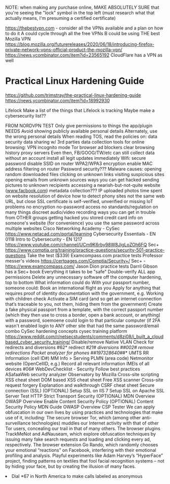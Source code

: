 NOTE: when making any purchase online, MAKE ABSOLUTELY SURE that you're seeing the "lock" symbol in the top left
  (must research what that actually means, I'm presuming a certified certificate)

https://thebestvpn.com - consider all the VPNs available and a plan on how to do it
  A could cycle through all the free VPNs
  B could be using THE best
  Mozilla VPN
    https://blog.mozilla.org/futurereleases/2020/06/18/introducing-firefox-private-network-vpns-official-product-the-mozilla-vpn/
    https://news.ycombinator.com/item?id=23565192
  CloudFlare has a VPN as well


# Practical Linux Hardening Guide
  https://github.com/trimstray/the-practical-linux-hardening-guide
  https://news.ycombinator.com/item?id=18992930



Lifelock
  Make a list of the things that Lifelock is tracking
  Maybe make a cybersecurity list??

FROM NORDVPN TEST
  Only give permissions to things the app/plugin NEEDS
  Avoid showing publicly available personal details
    Alternately, use the wrong personal details
  When reading TOS, read the policies on:
    data security
    data sharing w/ 3rd parties
    data collection
  tools for online browsing:
    VPN
    incognito mode
    Tor browser
    ad blockers
    clear browsing history
    proxy servers
  Even then, FB/GOOG/TW/etc can still collect data without an account
  install all legit updates immediately
  Wifi:
    secure password
    disable SSID on router
    WPA2/WPA3 encryption
    enable MAC address filtering on router
  Password security???
  Malware causes:
    opening random downloaded files
    clicking on unknown links
    visiting suspicious sites
    opening emails from unknown sources
  ways you can get hacked
    sending pictures to unknown recipients
    accessing a nearish-but-not-quite website (www.facbook.com)
  metadata collection???
    IP
    uploaded photos
    time spent on website
    resolution of device
  how to detect phony sites
    not the same web URL, but close
    SSL certificate is self-verified, unverified or missing
  IoT problems
    no encryption
    no-password access
    no standards/regulation on many things
    discreet audio/video recording
  ways you can get in trouble from OTHER groups getting hacked
    you stored credit card info on someone's website (for convenience)
    you use the same password across multiple websites
Cisco Networking Academy - CySec
  https://www.netacad.com/portal/learning
  Cybersecurity Essentials - EN 0118
  Intro to Cybersecurity - EN 1217
https://www.youtube.com/channel/UCm9K6rby98W8JigLoZOh6FQ
Sec+
  https://www.comptia.org/training/practice-questions/security-501-practice-questions
  Take the test ($339)
  Examcompass.com practice tests
  Professor messer's videos
  https://certpages.com/Comptia/Security+/
  Sec+ - https://www.examcompass.com/
  Jason Dion practice tests
  Darril Gibson has a Sec+ book
Everything it takes to be "safe"
  Double-verify ALL app permissions
  Delete any unnecessary software off the computer
  hardening, top to bottom
What information could do
  With your passport number, someone could:
    Book an international flight as you
    Apply for anything that requires proof of identity documentation with the government, e.g. Working with children check
    Activate a SIM card (and so get an internet connection that’s traceable to you, not them, hiding them from the government)
    Create a fake physical passport from a template, with the correct passport number (which they then use to cross a border, open a bank account, or anything)
  with a password, soemoene could
    login to that particular computer (if 2FA wasn't enabled
    login to ANY other site that had the same password/email combo
CySec hardening concepts
  cysec training platform
    https://www.reddit.com/r/netsecstudents/comments/d8zi08/i_built_a_cloudbased_cyber_security_training/
  Disable/remove Native VLAN
  Check for redirects and diversions
    #62* redirect
    *#21# diversions
    ##002# remove redirections
  Packet analyzer for phones
    *#*#197328640#*#*
    UMTS RR Information (cell ID#)
    MM Info > Serving PLMN (area code)
    Netmonitor website (OpenCellID, e.g.)
  Record all relevant information
    IMEIs of all devices #06#
WebDevChecklist - Security
  Follow best practices
    ASafaaWeb security analyzer
    Observatory by Mozilla
  Cross-site scripting
    XSS cheat sheet
    DOM based XSS cheat sheet
    Free XSS scanner
  Cross-site request forgery
    Explanation and walkthrough
    CSRF cheat sheet
  Secure connection (SSL) (OPTIONAL)
    Setup SSL on IIS 7
    Setup SSL on Apache
    SSL Server Test
  HTTP Strict Transport Security (OPTIONAL)
    MDN Overview
    OWASP Overview
  Enable Content Security Policy (OPTIONAL)
    Content Security Policy
    MDN Guide
    OWASP Overview
      CSP Tester
We can apply obfuscation in our own lives by using practices and technologies that make use of it, including:
  The secure browser Tor, which (among other anti-surveillance technologies) muddles our Internet activity with that of other Tor users, concealing our trail in that of many others.
  The browser plugins TrackMeNot and AdNauseam, which explore obfuscation techniques by issuing many fake search requests and loading and clicking every ad, respectively.
  The browser extension Go Rando, which randomly chooses your emotional “reactions” on Facebook, interfering with their emotional profiling and analysis.
  Playful experiments like Adam Harvey’s “HyperFace” project, finding patterns on textiles that fool facial recognition systems – not by hiding your face, but by creating the illusion of many faces.
<li>Dial *67 in North America to make calls labeled as anonymous</li>
